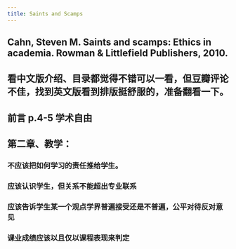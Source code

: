 ```yaml
---
title: Saints and Scamps
---
```


## Cahn, Steven M. Saints and scamps: Ethics in academia. Rowman & Littlefield Publishers, 2010.

## 看中文版介绍、目录都觉得不错可以一看，但豆瓣评论不佳，找到英文版看到排版挺舒服的，准备翻看一下。
## 前言 p.4-5 学术自由
## 第二章、教学：
### 不应该把如何学习的责任推给学生。
### 应该认识学生，但关系不能超出专业联系
### 应该告诉学生某一个观点学界普遍接受还是不普遍，公平对待反对意见
### 课业成绩应该以且仅以课程表现来判定
###
